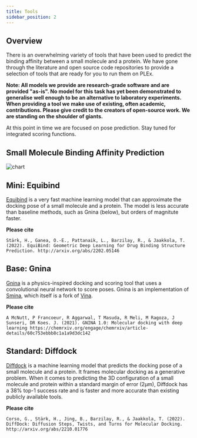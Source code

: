 ```yaml
---
title: Tools
sidebar_position: 2
---
```


## Overview
There is an overwhelming variety of tools that have been used to predict the binding affinity between a small molecule and a protein. We have gone through the literature and open source code repositories to provide a selection of tools that are ready for you to run them on PLEx. 

**Note: All models we provide are research-grade software and are provided "as-is". No model for this task has yet been demonstrated to generalise well enough to be an alternative to laboratory experiments. When providing a tool we make use of existing, often academic, contributions. Please give credit to the creators of open-source work. We are standing on the shoulder of giants.**

At this point in time we are focused on pose prediction. Stay tuned for integrated scoring functions.

## Small Molecule Binding Affinity Prediction

![chart](https://user-images.githubusercontent.com/18559148/220592140-20600560-1d9d-4aae-80a0-642e09f9e065.png)

## Mini: Equibind
[Equibind](https://github.com/HannesStark/EquiBind) is a very fast machine learning model that can approximate the docking pose of a small molecule and a protein. The model is less accurate than baseline methods, such as Gnina (below), but orders of magnitute faster.

**Please cite**
````
Stärk, H., Ganea, O.-E., Pattanaik, L., Barzilay, R., & Jaakkola, T. (2022). EquiBind: Geometric Deep Learning for Drug Binding Structure Prediction. http://arxiv.org/abs/2202.05146
````


## Base: Gnina
[Gnina](https://github.com/gnina/gnina) is a physics-inspired docking and scoring tool that uses a convolutional neural network to score poses. Gnina is an implementation of [Smina](https://sourceforge.net/projects/smina/), which itself is a fork of [Vina](https://vina.scripps.edu/). 

**Please cite**
````
A McNutt, P Francoeur, R Aggarwal, T Masuda, R Meli, M Ragoza, J Sunseri, DR Koes. J. (2021). GNINA 1.0: Molecular docking with deep learning https://chemrxiv.org/engage/chemrxiv/article-details/60c753ebbb8c1a1a9d3dc142
````

## Standard: Diffdock
[Diffdock](https://github.com/gcorso/DiffDock) is a machine learning model that predicts the docking pose of a small molecule and a protein. It frames molecular docking as a generative problem. When it comes to predicting the 3D configuration of a small molecule and protein within a standard margin of error (2µm), Diffdock has a 38% top-1 success rate and is faster and more accurate than existing publicly available tools.

**Please cite**
```
Corso, G., Stärk, H., Jing, B., Barzilay, R., & Jaakkola, T. (2022). DiffDock: Diffusion Steps, Twists, and Turns for Molecular Docking. http://arxiv.org/abs/2210.01776
```
